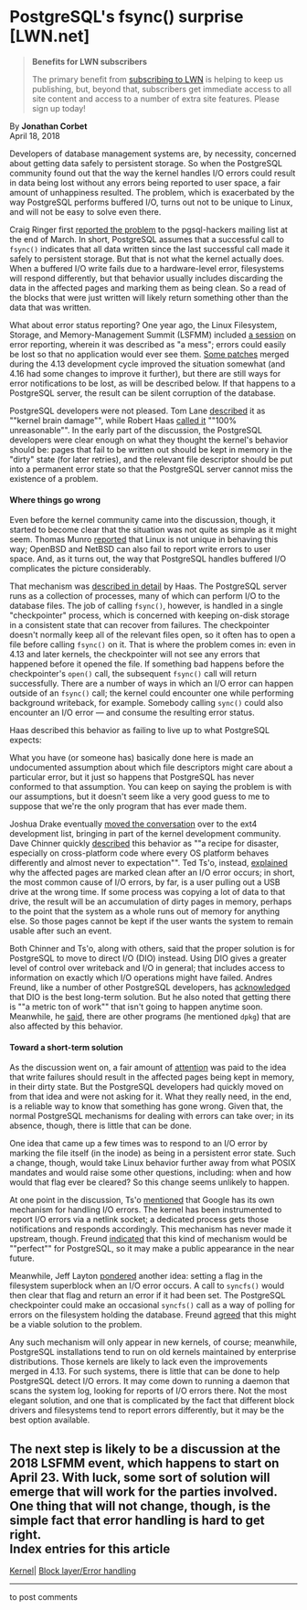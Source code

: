 # PostgreSQL's fsync() surprise [LWN.net]

> **Benefits for LWN subscribers**
> 
> The primary benefit from [subscribing to LWN](/Promo/nst-nag5/subscribe) is helping to keep us publishing, but, beyond that, subscribers get immediate access to all site content and access to a number of extra site features. Please sign up today! 

By **Jonathan Corbet**  
April 18, 2018 

Developers of database management systems are, by necessity, concerned about getting data safely to persistent storage. So when the PostgreSQL community found out that the way the kernel handles I/O errors could result in data being lost without any errors being reported to user space, a fair amount of unhappiness resulted. The problem, which is exacerbated by the way PostgreSQL performs buffered I/O, turns out not to be unique to Linux, and will not be easy to solve even there. 

Craig Ringer first [reported the problem](/Articles/752093/) to the pgsql-hackers mailing list at the end of March. In short, PostgreSQL assumes that a successful call to `fsync()` indicates that all data written since the last successful call made it safely to persistent storage. But that is not what the kernel actually does. When a buffered I/O write fails due to a hardware-level error, filesystems will respond differently, but that behavior usually includes discarding the data in the affected pages and marking them as being clean. So a read of the blocks that were just written will likely return something other than the data that was written. 

What about error status reporting? One year ago, the Linux Filesystem, Storage, and Memory-Management Summit (LSFMM) included [a session](/Articles/718734/) on error reporting, wherein it was described as "a mess"; errors could easily be lost so that no application would ever see them. [Some patches](/Articles/724307/) merged during the 4.13 development cycle improved the situation somewhat (and 4.16 had some changes to improve it further), but there are still ways for error notifications to be lost, as will be described below. If that happens to a PostgreSQL server, the result can be silent corruption of the database. 

PostgreSQL developers were not pleased. Tom Lane [described](/Articles/752096/) it as ""kernel brain damage"", while Robert Haas [called it](/Articles/752097/) ""100% unreasonable"". In the early part of the discussion, the PostgreSQL developers were clear enough on what they thought the kernel's behavior should be: pages that fail to be written out should be kept in memory in the "dirty" state (for later retries), and the relevant file descriptor should be put into a permanent error state so that the PostgreSQL server cannot miss the existence of a problem. 

#### Where things go wrong

Even before the kernel community came into the discussion, though, it started to become clear that the situation was not quite as simple as it might seem. Thomas Munro [reported](/Articles/752098/) that Linux is not unique in behaving this way; OpenBSD and NetBSD can also fail to report write errors to user space. And, as it turns out, the way that PostgreSQL handles buffered I/O complicates the picture considerably. 

That mechanism was [described in detail](/Articles/752101/) by Haas. The PostgreSQL server runs as a collection of processes, many of which can perform I/O to the database files. The job of calling `fsync()`, however, is handled in a single "checkpointer" process, which is concerned with keeping on-disk storage in a consistent state that can recover from failures. The checkpointer doesn't normally keep all of the relevant files open, so it often has to open a file before calling `fsync()` on it. That is where the problem comes in: even in 4.13 and later kernels, the checkpointer will not see any errors that happened before it opened the file. If something bad happens before the checkpointer's `open()` call, the subsequent `fsync()` call will return successfully. There are a number of ways in which an I/O error can happen outside of an `fsync()` call; the kernel could encounter one while performing background writeback, for example. Somebody calling `sync()` could also encounter an I/O error — and consume the resulting error status. 

Haas described this behavior as failing to live up to what PostgreSQL expects: 

What you have (or someone has) basically done here is made an undocumented assumption about which file descriptors might care about a particular error, but it just so happens that PostgreSQL has never conformed to that assumption. You can keep on saying the problem is with our assumptions, but it doesn't seem like a very good guess to me to suppose that we're the only program that has ever made them. 

Joshua Drake eventually [moved the conversation](/Articles/752103/) over to the ext4 development list, bringing in part of the kernel development community. Dave Chinner quickly [described](/Articles/752104/) this behavior as ""a recipe for disaster, especially on cross-platform code where every OS platform behaves differently and almost never to expectation"". Ted Ts'o, instead, [explained](/Articles/752105/) why the affected pages are marked clean after an I/O error occurs; in short, the most common cause of I/O errors, by far, is a user pulling out a USB drive at the wrong time. If some process was copying a lot of data to that drive, the result will be an accumulation of dirty pages in memory, perhaps to the point that the system as a whole runs out of memory for anything else. So those pages cannot be kept if the user wants the system to remain usable after such an event. 

Both Chinner and Ts'o, along with others, said that the proper solution is for PostgreSQL to move to direct I/O (DIO) instead. Using DIO gives a greater level of control over writeback and I/O in general; that includes access to information on exactly which I/O operations might have failed. Andres Freund, like a number of other PostgreSQL developers, has [acknowledged](/Articles/752107/) that DIO is the best long-term solution. But he also noted that getting there is ""a metric ton of work"" that isn't going to happen anytime soon. Meanwhile, he [said](/Articles/752108/), there are other programs (he mentioned `dpkg`) that are also affected by this behavior. 

#### Toward a short-term solution

As the discussion went on, a fair amount of [attention](/Articles/752110/) was paid to the idea that write failures should result in the affected pages being kept in memory, in their dirty state. But the PostgreSQL developers had quickly moved on from that idea and were not asking for it. What they really need, in the end, is a reliable way to know that something has gone wrong. Given that, the normal PostgreSQL mechanisms for dealing with errors can take over; in its absence, though, there is little that can be done. 

One idea that came up a few times was to respond to an I/O error by marking the file itself (in the inode) as being in a persistent error state. Such a change, though, would take Linux behavior further away from what POSIX mandates and would raise some other questions, including: when and how would that flag ever be cleared? So this change seems unlikely to happen. 

At one point in the discussion, Ts'o [mentioned](/Articles/752112/) that Google has its own mechanism for handling I/O errors. The kernel has been instrumented to report I/O errors via a netlink socket; a dedicated process gets those notifications and responds accordingly. This mechanism has never made it upstream, though. Freund [indicated](/Articles/752113/) that this kind of mechanism would be ""perfect"" for PostgreSQL, so it may make a public appearance in the near future. 

Meanwhile, Jeff Layton [pondered](/Articles/752114/) another idea: setting a flag in the filesystem superblock when an I/O error occurs. A call to `syncfs()` would then clear that flag and return an error if it had been set. The PostgreSQL checkpointer could make an occasional `syncfs()` call as a way of polling for errors on the filesystem holding the database. Freund [agreed](/Articles/752115/) that this might be a viable solution to the problem. 

Any such mechanism will only appear in new kernels, of course; meanwhile, PostgreSQL installations tend to run on old kernels maintained by enterprise distributions. Those kernels are likely to lack even the improvements merged in 4.13. For such systems, there is little that can be done to help PostgreSQL detect I/O errors. It may come down to running a daemon that scans the system log, looking for reports of I/O errors there. Not the most elegant solution, and one that is complicated by the fact that different block drivers and filesystems tend to report errors differently, but it may be the best option available. 

The next step is likely to be a discussion at the 2018 LSFMM event, which happens to start on April 23. With luck, some sort of solution will emerge that will work for the parties involved. One thing that will not change, though, is the simple fact that error handling is hard to get right.  
Index entries for this article  
---  
[Kernel](/Kernel/Index)| [Block layer/Error handling](/Kernel/Index#Block_layer-Error_handling)  
  


* * *

to post comments 
